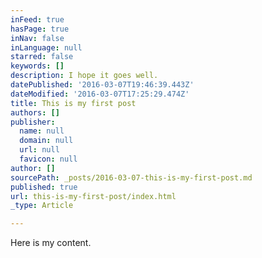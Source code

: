 ```yaml
---
inFeed: true
hasPage: true
inNav: false
inLanguage: null
starred: false
keywords: []
description: I hope it goes well.
datePublished: '2016-03-07T19:46:39.443Z'
dateModified: '2016-03-07T17:25:29.474Z'
title: This is my first post
authors: []
publisher:
  name: null
  domain: null
  url: null
  favicon: null
author: []
sourcePath: _posts/2016-03-07-this-is-my-first-post.md
published: true
url: this-is-my-first-post/index.html
_type: Article

---
```

Here is my content.